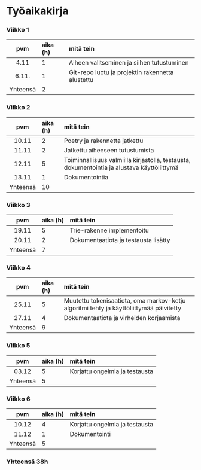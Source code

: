 # Työaikakirja

### Viikko 1
| pvm | aika (h) | mitä tein  |
| :----:|:-----| :-----|
| 4.11 | 1     | Aiheen valitseminen ja siihen tutustuminen|
| 6.11. | 1    | Git-repo luotu ja projektin rakennetta alustettu |
| Yhteensä | 2 |

### Viikko 2
| pvm | aika (h) | mitä tein  |
| :----:|:-----| :-----|
| 10.11 | 2     | Poetry ja rakennetta jatkettu|
| 11.11 | 2    | Jatkettu aiheeseen tutustumista |
| 12.11 | 5    | Toiminnallisuus valmiilla kirjastolla, testausta, dokumentointia ja alustava käyttöliittymä |
| 13.11 | 1    | Dokumentointia |
| Yhteensä | 10 |

### Viikko 3

| pvm | aika (h) | mitä tein  |
| :----:|:-----| :-----|
| 19.11 | 5     | Trie-rakenne implementoitu |
| 20.11 | 2     | Dokumentaatiota ja testausta lisätty |
| Yhteensä | 7 |

### Viikko 4

| pvm | aika (h) | mitä tein  |
| :----:|:-----| :-----|
| 25.11 | 5     | Muutettu tokenisaatiota, oma markov-ketju algoritmi tehty ja käyttöliittymää päivitetty |
| 27.11 | 4     | Dokumentaatiota ja virheiden korjaamista |
| Yhteensä | 9 |


### Viikko 5

| pvm | aika (h) | mitä tein  |
| :----:|:-----| :-----|
| 03.12 | 5     | Korjattu ongelmia ja testausta |
| Yhteensä | 5 |

### Viikko 6

| pvm | aika (h) | mitä tein  |
| :----:|:-----| :-----|
| 10.12 | 4     | Korjattu ongelmia ja testausta |
| 11.12 | 1     | Dokumentointi |
| Yhteensä | 5 |

### Yhteensä 38h
